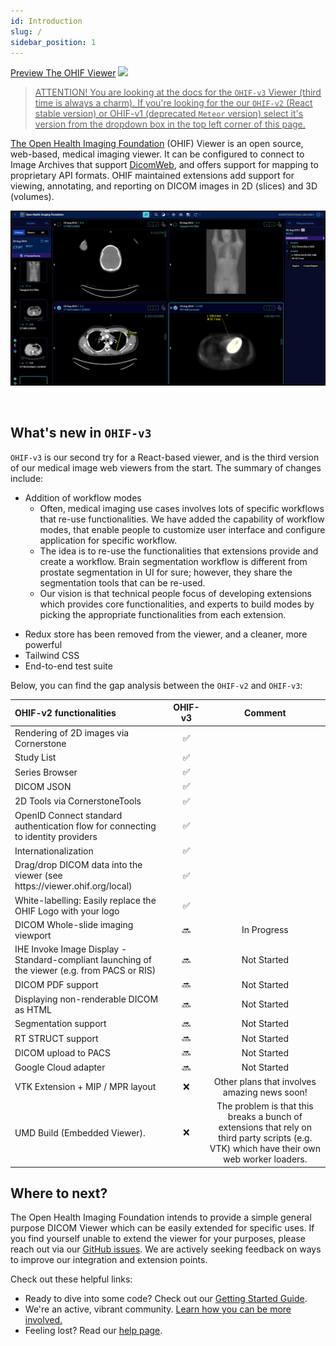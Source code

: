 ```yaml
---
id: Introduction
slug: /
sidebar_position: 1
---
```


<div className="text--center">
<a style={{marginRight:'10px'}} href="http://viewer.ohif.org/">Preview The OHIF Viewer</a>
<a href="https://www.netlify.com"/>
  <img style={{width:'70px'}} src="https://www.netlify.com/img/global/badges/netlify-color-bg.svg" />
</div>

> ATTENTION! You are looking at the docs for the `OHIF-v3` Viewer (third time is
> always a charm). If you're looking for the our `OHIF-v2` (React stable
> version) or OHIF-v1 (deprecated `Meteor` version) select it's version from the
> dropdown box in the top left corner of this page.

The [Open Health Imaging Foundation][ohif-org] (OHIF) Viewer is an open source,
web-based, medical imaging viewer. It can be configured to connect to Image
Archives that support [DicomWeb][dicom-web], and offers support for mapping to
proprietary API formats. OHIF maintained extensions add support for viewing,
annotating, and reporting on DICOM images in 2D (slices) and 3D (volumes).

![OHIF Viewer Screenshot](./assets/img/OHIF-Viewer.png)

<!-- <center><i>The <strong>OHIF Viewer v3</strong>: A general purpose DICOM Viewer (<a href="http://viewer.ohif.org/">Live Demo</a>)</center> -->

&nbsp;

## What's new in `OHIF-v3`

`OHIF-v3` is our second try for a React-based viewer, and is the third version
of our medical image web viewers from the start. The summary of changes include:

- Addition of workflow modes
  - Often, medical imaging use cases involves lots of specific workflows that
    re-use functionalities. We have added the capability of workflow modes, that
    enable people to customize user interface and configure application for
    specific workflow.
  - The idea is to re-use the functionalities that extensions provide and create
    a workflow. Brain segmentation workflow is different from prostate
    segmentation in UI for sure; however, they share the segmentation tools that
    can be re-used.
  - Our vision is that technical people focus of developing extensions which
    provides core functionalities, and experts to build modes by picking the
    appropriate functionalities from each extension.

* Redux store has been removed from the viewer, and a cleaner, more powerful
* Tailwind CSS
* End-to-end test suite

Below, you can find the gap analysis between the `OHIF-v2` and `OHIF-v3`:

<table>
    <thead>
        <tr>
            <th align="left" width="50%">OHIF-v2 functionalities</th>
            <th align="center">OHIF-v3</th>
            <th align="center">Comment</th>
        </tr>
    </thead>
<tbody>
    <tr>
        <td align="left">Rendering of 2D images via Cornerstone</td>
        <td align="center">✅</td>
        <td align="center"></td>
    </tr>
    <tr>
        <td align="left">Study List</td>
        <td align="center">✅</td>
        <td align="center"></td>
    </tr>
    <tr>
        <td align="left">Series Browser</td>
        <td align="center">✅</td>
        <td align="center"></td>
    </tr>
    <tr>
        <td align="left">DICOM JSON</td>
        <td align="center">✅</td>
        <td align="center"></td>
    </tr>
    <tr>
        <td align="left">2D Tools via CornerstoneTools</td>
        <td align="center">✅</td>
        <td align="center"></td>
    </tr>
    <tr>
        <td align="left">OpenID Connect standard authentication flow for connecting to identity providers</td>
        <td align="center">✅</td>
        <td align="center"></td>
    </tr>
    <tr>
        <td align="left">Internationalization</td>
        <td align="center">✅</td>
        <td align="center"></td>
    </tr>
    <tr>
        <td align="left">Drag/drop DICOM data into the viewer (see https://viewer.ohif.org/local)</td>
        <td align="center">✅</td>
        <td align="center"></td>
    </tr>
    <tr>
        <td align="left">White-labelling: Easily replace the OHIF Logo with your logo</td>
        <td align="center">✅</td>
        <td align="center"></td>
    </tr>
    <tr>
        <td align="left">DICOM Whole-slide imaging viewport</td>
        <td align="center">🔜</td>
        <td align="center">In Progress</td>
    </tr>
    <tr>
        <td align="left">IHE Invoke Image Display - Standard-compliant launching of the viewer (e.g. from PACS or RIS)</td>
        <td align="center">🔜</td>
        <td align="center">Not Started</td>
    </tr>
    <tr>
        <td align="left">DICOM PDF support</td>
        <td align="center">🔜</td>
        <td align="center">Not Started</td>
    </tr>
    <tr>
        <td align="left">Displaying non-renderable DICOM as HTML</td>
        <td align="center">🔜</td>
        <td align="center">Not Started</td>
    </tr>
    <tr>
        <td align="left">Segmentation support</td>
        <td align="center">🔜</td>
        <td align="center">Not Started</td>
    </tr>
    <tr>
        <td align="left">RT STRUCT support</td>
        <td align="center">🔜</td>
        <td align="center">Not Started</td>
    </tr>
    <tr>
        <td align="left">DICOM upload to PACS</td>
        <td align="center">🔜</td>
        <td align="center">Not Started</td>
    </tr>
    <tr>
        <td align="left">Google Cloud adapter</td>
        <td align="center">🔜</td>
        <td align="center">Not Started</td>
    </tr>
    <tr>
        <td align="left">VTK Extension + MIP / MPR layout</td>
        <td align="center">❌</td>
        <td align="center">Other plans that involves amazing news soon!</td>
    </tr>
    <tr>
        <td align="left">UMD Build (Embedded Viewer). </td>
        <td align="center">❌</td>
        <td align="center">The problem is that this breaks a bunch of extensions that rely on third party scripts (e.g. VTK) which have their own web worker loaders.</td>
    </tr>
</tbody>
</table>

## Where to next?

The Open Health Imaging Foundation intends to provide a simple general purpose
DICOM Viewer which can be easily extended for specific uses. If you find
yourself unable to extend the viewer for your purposes, please reach out via our
[GitHub issues][gh-issues]. We are actively seeking feedback on ways to improve
our integration and extension points.

Check out these helpful links:

- Ready to dive into some code? Check out our
  [Getting Started Guide](./development/getting-started.md).
- We're an active, vibrant community.
  [Learn how you can be more involved.](./development/contributing.md)
- Feeling lost? Read our [help page](./help.md).

<!--
  Links
  -->

<!-- prettier-ignore-start -->
[ohif-org]: https://www.ohif.org
[ohif-demo]: http://viewer.ohif.org/
[dicom-web]: https://en.wikipedia.org/wiki/DICOMweb
[gh-issues]: https://github.com/OHIF/Viewers/issues
<!-- prettier-ignore-end -->
